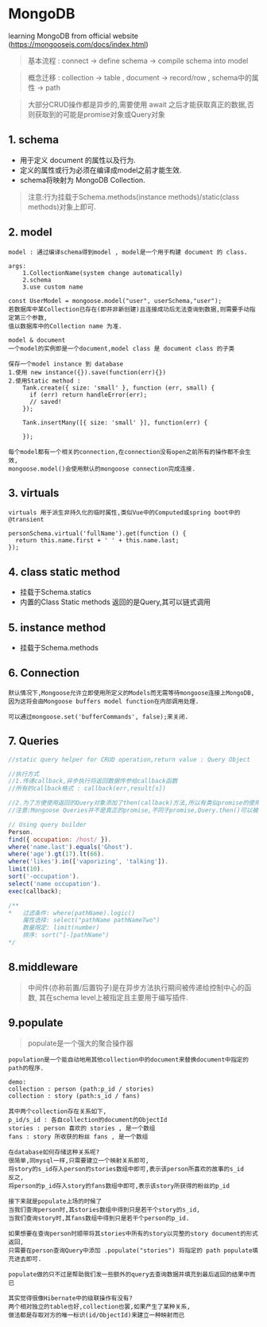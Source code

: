 # MongoDB
learning MongoDB from official website (https://mongoosejs.com/docs/index.html)

> 基本流程 : connect -> define schema -> compile schema into model

> 概念迁移 : collection -> table , document -> record/row , schema中的属性 -> path

> 大部分CRUD操作都是异步的,需要使用 await 之后才能获取真正的数据,否则获取到的可能是promise对象或Query对象
## 1. schema
- 用于定义 document 的属性以及行为.
- 定义的属性或行为必须在编译成model之前才能生效.
- schema将映射为 MongoDB Collection.

> 注意:行为挂载于Schema.methods(instance methods)/static(class methods)对象上即可.

## 2. model
```text
model : 通过编译schema得到model , model是一个用于构建 document 的 class.

args: 
    1.CollectionName(system change automatically) 
    2.schema
    3.use custom name
    
const UserModel = mongoose.model("user", userSchema,"user");
若数据库中某Collection已存在(即并非新创建)且连接成功后无法查询到数据,则需要手动指定第三个参数,
值以数据库中的Collection name 为准.
```
```text
model & document
一个model的实例即是一个document,model class 是 document class 的子类

保存一个model instance 到 database
1.使用 new instance({}).save(function(err){})
2.使用Static method :     
    Tank.create({ size: 'small' }, function (err, small) {
      if (err) return handleError(err);
      // saved!
    });
    
    Tank.insertMany([{ size: 'small' }], function(err) {
        
    });

每个model都有一个相关的connection,在connection没有open之前所有的操作都不会生效,
mongoose.model()会使用默认的mongoose connection完成连接.
```

## 3. virtuals
```text
virtuals 用于派生非持久化的临时属性,类似Vue中的Computed或spring boot中的@transient

personSchema.virtual('fullName').get(function () {
  return this.name.first + ' ' + this.name.last;
});

```

## 4. class static method
- 挂载于Schema.statics
- 内置的Class Static methods 返回的是Query,其可以链式调用

## 5. instance method
- 挂载于Schema.methods

## 6. Connection
```text
默认情况下,Mongoose允许立即使用所定义的Models而无需等待mongoose连接上MongoDB,
因为这将会由Mongoose buffers model function在内部调用处理.

可以通过mongoose.set('bufferCommands', false);来关闭.
```
## 7. Queries
```javascript
//static query helper for CRUD operation,return value : Query Object

//执行方式
//1.传递callback,异步执行将返回数据传参给callback函数
//所有的callback格式 : callback(err,result[s])

//2.为了方便使用返回的Query对象添加了then(callback)方法,所以有类似promise的使用形式
//注意:Mongoose Queries并不是真正的promise,不同于promise,Query.then()可以被多次分开调用

// Using query builder
Person.
find({ occupation: /host/ }).
where('name.last').equals('Ghost').
where('age').gt(17).lt(66).
where('likes').in(['vaporizing', 'talking']).
limit(10).
sort('-occupation').
select('name occupation').
exec(callback);

/**
*   过滤条件: where(pathName).logic()
    属性选择: select("pathName pathNameTwo")
    数量限定: limit(number)
    排序: sort("[-]pathName")
*/

```

## 8.middleware
> 中间件(亦称前置/后置钩子)是在异步方法执行期间被传递给控制中心的函数,
其在schema level上被指定且主要用于编写插件.

## 9.populate
> populate是一个强大的聚合操作器
```text
population是一个能自动地用其他collection中的document来替换document中指定的path的程序.

demo:
collection : person (path:p_id / stories)
collection : story (path:s_id / fans)

其中两个collection存在关系如下,
p_id/s_id : 各自collection的document的ObjectId
stories : person 喜欢的 stories , 是一个数组
fans : story 所收获的粉丝 fans , 是一个数组

在database如何存储这种关系呢?
很简单,同mysql一样,只需要建立一个映射关系即可,
将story的s_id存入person的stories数组中即可,表示该person所喜欢的故事的s_id
反之,
将person的p_id存入story的fans数组中即可,表示该story所获得的粉丝的p_id

接下来就是populate上场的时候了
当我们查询person时,其stories数组中得到只是若干个story的s_id,
当我们查询story时,其fans数组中得到只是若干个person的p_id.

如果想要在查询person时顺带将其stories中所有的story以完整的story document的形式返回,
只需要在person查询Query中添加 .populate("stories") 将指定的 path populate填充进去即可.

populate做的只不过是帮助我们发一些额外的query去查询数据并填充到最后返回的结果中而已

其实觉得很像Hibernate中的级联操作有没有?
两个相对独立的table也好,collection也罢,如果产生了某种关系,
做法都是存取对方的唯一标识(id/ObjectId)来建立一种映射而已
```

